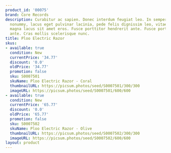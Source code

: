 ```yaml
---
product_id: '00075'
brand: Core Records
description: Curabitur ac sapien. Donec interdum feugiat leo. In semper bibendum libero.Proin
  nonummy, lacus eget pulvinar lacinia, pede felis dignissim leo, vitae tristique
  magna lacus sit amet eros. Fusce porttitor hendrerit ante. Fusce porttitor hendrerit
  ante. Cras mollis scelerisque nunc.
title: Ploo Electric Razor
skus:
- available: true
  condition: New
  currentPrice: '34.77'
  discount: '0.0'
  oldPrice: '34.77'
  promotion: false
  sku: S0007501
  skuName: Ploo Electric Razor - Coral
  thumbnailURL: https://picsum.photos/seed/S0007501/300/300
  imageURL: https://picsum.photos/seed/S0007501/600/600
- available: true
  condition: New
  currentPrice: '65.77'
  discount: '0.0'
  oldPrice: '65.77'
  promotion: false
  sku: S0007502
  skuName: Ploo Electric Razor - Olive
  thumbnailURL: https://picsum.photos/seed/S0007502/300/300
  imageURL: https://picsum.photos/seed/S0007502/600/600
layout: product
---
```


